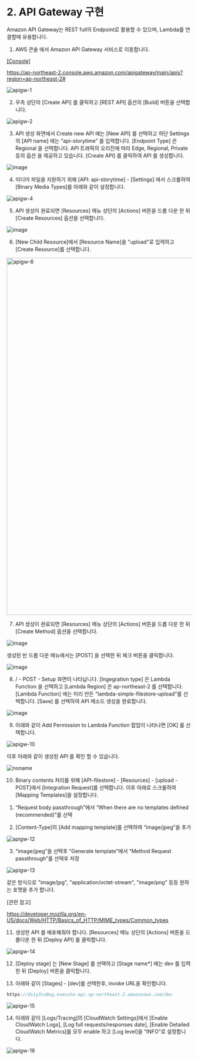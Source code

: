 # 2. API Gateway 구현
 
Amazon API Gateway는 REST full의 Endpoint로 활용할 수 있으며, Lambda를 연결할때 유용합니다.

1) AWS 콘솔 에서 Amazon API Gateway 서비스로 이동합니다.

[[Console]](https://ap-northeast-2.console.aws.amazon.com/apigateway/main/apis?region=ap-northeast-2#) 

https://ap-northeast-2.console.aws.amazon.com/apigateway/main/apis?region=ap-northeast-2#



![apigw-1](https://user-images.githubusercontent.com/52392004/156360445-20c9bb15-8d99-49aa-830d-46bbac6943c0.png)




2) 우측 상단의 [Create API] 를 클릭하고 [REST API] 옵션의 [Build] 버튼을 선택합니다.

![apigw-2](https://user-images.githubusercontent.com/52392004/156360522-3999362e-fb99-4466-8520-5a5d164ab756.png)



3) API 생성 화면에서 Create new API 에는 [New API] 를 선택하고 하단 Settings 의 [API name] 에는 “api-storytime” 를 입력합니다. [Endpoint Type] 은 Regional 을 선택합니다. API 트래픽의 오리진에 따라 Edge, Regional, Private 등의 옵션 을 제공하고 있습니다. [Create API] 를 클릭하여 API 를 생성합니다.


![image](https://user-images.githubusercontent.com/52392004/156877121-f4707f8b-1940-4643-af6e-48893cb726de.png)


4) 미디어 파일을 지원하기 위해 [API: api-storytime] - [Settings] 에서 스크롤하여 [Binary Media Types]를 아래와 같이 설정합니다.


![apigw-4](https://user-images.githubusercontent.com/52392004/156360665-c5fc62ed-0b38-4617-88e3-e2ec0cfc2637.png)



5) API 생성이 완료되면 [Resources] 메뉴 상단의 [Actions] 버튼을 드롭 다운 한 뒤 [Create Resources] 옵션을 선택합니다.

![image](https://user-images.githubusercontent.com/52392004/156877211-8e84e04c-3ab9-4907-8619-19f064e91e65.png)


6) [New Child Resource]에서 [Resource Name]을 "upload"로 입력하고 [Create Resource]를 선택합니다.

<img width="972" alt="apigw-6" src="https://user-images.githubusercontent.com/52392004/156360750-dc5053e7-5f54-445a-88fa-c65c11630504.png">



7) API 생성이 완료되면 [Resources] 메뉴 상단의 [Actions] 버튼을 드롭 다운 한 뒤 [Create Method] 옵션을 선택합니다.

![image](https://user-images.githubusercontent.com/52392004/156877252-e47fa33a-de3e-4009-bfa8-35735c0cff0e.png)


생성된 빈 드롭 다운 메뉴에서는 [POST] 을 선택한 뒤 체크 버튼을 클릭합니다.

![image](https://user-images.githubusercontent.com/52392004/156877273-8fc34195-ee24-46ab-a48a-201037d6edfc.png)



8) / - POST - Setup 화면이 나타납니다. [Ingegration type] 은 Lambda Function 을 선택하고 [Lambda Region] 은 ap-northeast-2 를 선택합니다. [Lambda Function] 에는 미리 만든 "lambda-simple-filestore-upload"를 선택합니다. [Save] 를 선택하여 API 메소드 생성을 완료합니다.

![image](https://user-images.githubusercontent.com/52392004/156877309-dd503476-b02b-4f3a-bbc5-49330cebedd6.png)


9) 아래와 같이 Add Permission to Lambda Function 팝업이 나타나면 [OK] 를 선택합니다.

![apigw-10](https://user-images.githubusercontent.com/52392004/156360931-dca24093-e227-47ef-8865-be159d9cb6ee.png)


이후 아래와 같이 생성된 API 를 확인 할 수 있습니다.

![noname](https://user-images.githubusercontent.com/52392004/156877352-2b276cc4-2263-4d00-952a-ac545482f615.png)



10) Binary contents 처리를 위해 [API-filestore] - [Resources] - [upload - POST]에서 [Integration Request]를 선택합니다. 이후 아래로 스크롤하여 [Mapping Templates]을 설정합니다.

1. “Request body passthrough”에서 “When there are no templates defined (recommended)”를 선택

2. [Content-Type]의 [Add mapping template]를 선택하여 “image/jpeg”을 추가

![apigw-12](https://user-images.githubusercontent.com/52392004/156361006-d8eb4c0d-b6f8-49dd-9b39-11af78d84a06.png)


3. “image/jpeg”을 선택후 “Generate template”에서 “Method Request passthrough”를 선택후 저장

![apigw-13](https://user-images.githubusercontent.com/52392004/156361033-1394509d-433b-4830-b584-c0cd65aaa5bc.png)


같은 방식으로 "image/jpg", "application/octet-stream", "image/png" 등등 원하는 포맷을 추가 합니다. 

[관련 참고]

https://developer.mozilla.org/en-US/docs/Web/HTTP/Basics_of_HTTP/MIME_types/Common_types


11) 생성한 API 를 배포해줘야 합니다. [Resources] 메뉴 상단의 [Actions] 버튼을 드롭다운 한 뒤 [Deploy API] 를 클릭합니다.


![apigw-14](https://user-images.githubusercontent.com/52392004/156361071-e7771509-3fe0-4348-974a-a742676ebf4e.png)


12) [Deploy stage] 는 [New Stage] 를 선택하고 [Stage name*] 에는 dev 를 입력한 뒤 [Deploy] 버튼을 클릭합니다.

13) 아래와 같이 [Stages] - [dev]를 선택한후, invoke URL을 확인합니다.

```c
https://ds1y3ss8wg.execute-api.ap-northeast-2.amazonaws.com/dev

````

![apigw-15](https://user-images.githubusercontent.com/52392004/156361107-49724049-c050-4618-9631-705e41c1e8e1.png)



14) 아래와 같이 [Logs/Tracing]의 [CloudWatch Settings]에서 [Enable CloudWatch Logs], [Log full requests/responses date], [Enable Detailed CloudWatch Metrics]를 모두 enable 하고 [Log level]을 “INFO”로 설정합니다.

![apigw-16](https://user-images.githubusercontent.com/52392004/156361136-39d893f8-f091-45e9-8e50-7ea97107b416.png)




